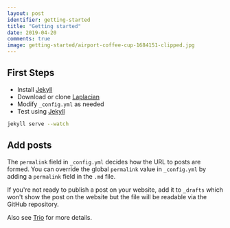 ```yaml
---
layout: post
identifier: getting-started
title: "Getting started"
date: 2019-04-20
comments: true
image: getting-started/airport-coffee-cup-1684151-clipped.jpg
---
```


## First Steps

* Install [Jekyll](http://jekyllrb.com/docs/installation/)
* Download or clone [Laplacian](https://github.com/ankur-gupta/laplacian)
* Modify `_config.yml` as needed
* Test using [Jekyll](http://jekyllrb.com/docs/usage/)

```bash
jekyll serve --watch
```
## Add posts

The `permalink` field in `_config.yml` decides how the URL to posts are formed.
You can override the global `permalink` value in `_config.yml` by adding a `permalink`
field in the `.md` file.

If you're not ready to publish a post on your website, add it to `_drafts` which won't show
the post on the website but the file will be readable via the GitHub repository.

Also see [Trio](https://www.perfectlyrandom.org/trio/2015/09/06/getting-started-with-trio/)
for more details.